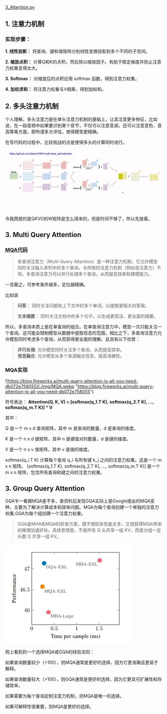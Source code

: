 [3_Attention.py](./3_Attention.py)


## 1. 注意力机制

### 实现步骤：

**1. 线性投影：** 将查询、键和值矩阵分别线性变换投影到多个不同的子空间。

**2. 缩放点积：** 计算Q和K的点积，然后除以缩放因子。有助于稳定梯度并防止注意力权重变得太大。

**3. Softmax：** 对缩放后的点积应用 softmax 函数，得到注意力权重。

**4. 加权求和：** 将注意力权重与V相乘，得到加权和。

## 2. 多头注意力机制

个人理解，多头注意力是在单头注意力机制的基础上，让其注意更多特征，比如说，在一段音频中如果要识别某个音节，不仅可以注意音调，还可以注意音色、音高等等方面，即所谓多方评估，使得模型更精确。

在写代码的过程中，比较挑战的点是使得多头的计算同时进行。

![](./img/mha.png)

令我困惑的是QKVO的W矩阵是怎么得来的，但是时间不够了，所以先放着。

## 3. Multi Query Attention

### [MQA代码](./3_MQA.py)
> 多查询注意力（Multi-Query Attention）是一种注意力机制，它允许模型同时关注输入序列中的多个查询。与传统的注意力机制（例如自注意力）不同，多查询注意力可以并行处理多个查询，从而提高效率和建模能力。

一言蔽之，可参考条件越多，定位越精确。

比如说
> 
> **问答**： 同时关注问题和上下文中的多个单词，以提取更相关的答案。
> 
> **文本摘要**： 同时关注文档中的多个句子，以生成更简洁、更全面的摘要。

所以，多查询本质上是在单查询的组合。在单查询注意力中，模型一次只能关注一个查询。这可能会限制模型从数据中提取信息的范围。相比之下，多查询注意力允许模型同时考虑多个查询，从而获得更全面的理解。且具有以下优势：

> **并行处理**: 允许模型同时关注多个查询，从而提高效率。\
> **信息融合**: 允许模型从多个来源融合信息，提高准确性。

### MQA实现

![https://blog.fireworks.ai/multi-query-attention-is-all-you-need-db072e758055](./img/MQA.webp "https://blog.fireworks.ai/multi-query-attention-is-all-you-need-db072e758055")

符号表达：
**Attention(Q, K, V) = [softmax(q_1.T K), softmax(q_2.T K), ..., softmax(q_m.T K)] * V**

其中：

Q 是一个 m x d 查询矩阵，其中 m 是查询的数量，d 是查询的维度。

K 是一个 n x d 键矩阵，其中 n 是键值对的数量，d 是键的维度。

V 是一个 n x v 值矩阵，其中 v 是值的维度。

softmax(q_i.T K) 计算每个查询 q_i 与所有键 k_j 之间的注意力权重。这是一个 m x n 矩阵。
[softmax(q_1.T K), softmax(q_2.T K), ..., softmax(q_m.T K)] 是一个 m x n 矩阵，包含所有查询和键之间的注意力权重。


## 3. Group Query Attention
GQA乍一看跟MQA差不多，查资料后发现GQA实际上是Google提出的MQA变种，主要为了解决计算成本和效率问题。MQA为每个查询创建一个单独的注意力权重,GQA为每个组创建一个注意力权重。
> GQA是MHA和MQA的折衷方案，既不想损失性能太多，又想获得MQA带来的推理加速好处。具体思想是，不是所有 Q 头共享一组 KV，而是分组一定头数 Q 共享一组 KV。

![](./img/gqa.png)


网上看到的一个选择MQA或GQA的经验法则：

如果查询数量较少（<100），则MQA通常是更好的选择，因为它更准确且更易于解释。

如果查询数量较大（>100），则GQA通常是更好的选择，因为它更具可扩展性和存储效率。

如果需要为每个查询定制注意力机制，则MQA是唯一的选择。

如果可解释性很重要，则MQA是更好的选择。

